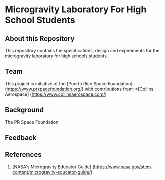 # Microgravity Laboratory For High School Students
## About this Repository
This repository contains the specifications, design and experiments for the microgravity laboratory for high schools students.
## Team
This project is initiative of the [Puerto Rico Space Foundation] (https://www.prspacefoundation.org/) with contributions from:
*[Collins Aerospace] (https://www.collinsaerospace.com/)
## Background
The PR Space Foundation

## Feedback


## References 

1) [NASA's Microgravity Educator Guide] (https://www.nasa.gov/stem-content/microgravity-educator-guide/)
